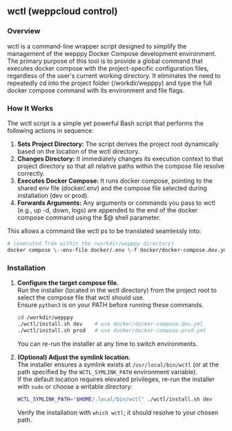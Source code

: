 ## **wctl (weppcloud control)**

### **Overview**

wctl is a command-line wrapper script designed to simplify the management of the wepppy Docker Compose development environment.  
The primary purpose of this tool is to provide a global command that executes docker compose with the project-specific configuration files, regardless of the user's current working directory. It eliminates the need to repeatedly cd into the project folder (/workdir/wepppy) and type the full docker compose command with its environment and file flags.

### **How It Works**

The wctl script is a simple yet powerful Bash script that performs the following actions in sequence:

1. **Sets Project Directory:** The script derives the project root dynamically based on the location of the wctl directory.  
2. **Changes Directory:** It immediately changes its execution context to that project directory so that all relative paths within the compose file resolve correctly.  
3. **Executes Docker Compose:** It runs docker compose, pointing to the shared env file (docker/.env) and the compose file selected during installation (dev or prod).  
4. **Forwards Arguments:** Any arguments or commands you pass to wctl (e.g., up \-d, down, logs) are appended to the end of the docker compose command using the $@ shell parameter.

This allows a command like wctl ps to be translated seamlessly into:

```Bash
# (executed from within the /workdir/wepppy directory)  
docker compose \--env-file docker/.env \-f docker/docker-compose.dev.yml ps
```

### **Installation**

1. **Configure the target compose file.**  
   Run the installer (located in the wctl directory) from the project root to select the compose file that wctl should use.  
   Ensure `python3` is on your PATH before running these commands.
   ```Bash
   cd /workdir/wepppy
   ./wctl/install.sh dev    # use docker/docker-compose.dev.yml
   ./wctl/install.sh prod   # use docker/docker-compose.prod.yml
   ```
   You can re-run the installer at any time to switch environments.

2. **(Optional) Adjust the symlink location.**  
   The installer ensures a symlink exists at `/usr/local/bin/wctl` (or at the path specified by the `WCTL_SYMLINK_PATH` environment variable).  
   If the default location requires elevated privileges, re-run the installer with `sudo` or choose a writable directory:
   ```Bash
   WCTL_SYMLINK_PATH="$HOME/.local/bin/wctl" ./wctl/install.sh dev
   ```
   Verify the installation with `which wctl`; it should resolve to your chosen path.
